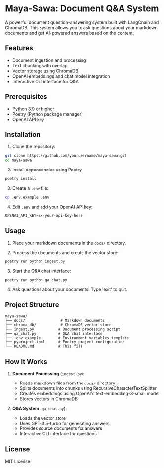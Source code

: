 # Maya-Sawa: Document Q&A System

A powerful document question-answering system built with LangChain and ChromaDB. This system allows you to ask questions about your markdown documents and get AI-powered answers based on the content.

## Features

- Document ingestion and processing
- Text chunking with overlap
- Vector storage using ChromaDB
- OpenAI embeddings and chat model integration
- Interactive CLI interface for Q&A

## Prerequisites

- Python 3.9 or higher
- Poetry (Python package manager)
- OpenAI API key

## Installation

1. Clone the repository:
```bash
git clone https://github.com/yourusername/maya-sawa.git
cd maya-sawa
```

2. Install dependencies using Poetry:
```bash
poetry install
```

3. Create a `.env` file:
```bash
cp .env.example .env
```

4. Edit `.env` and add your OpenAI API key:
```
OPENAI_API_KEY=sk-your-api-key-here
```

## Usage

1. Place your markdown documents in the `docs/` directory.

2. Process the documents and create the vector store:
```bash
poetry run python ingest.py
```

3. Start the Q&A chat interface:
```bash
poetry run python qa_chat.py
```

4. Ask questions about your documents! Type 'exit' to quit.

## Project Structure

```
maya-sawa/
├── docs/                # Markdown documents
├── chroma_db/           # ChromaDB vector store
├── ingest.py           # Document processing script
├── qa_chat.py          # Q&A chat interface
├── .env.example        # Environment variables template
├── pyproject.toml      # Poetry project configuration
└── README.md           # This file
```

## How It Works

1. **Document Processing** (`ingest.py`):
   - Reads markdown files from the `docs/` directory
   - Splits documents into chunks using RecursiveCharacterTextSplitter
   - Creates embeddings using OpenAI's text-embedding-3-small model
   - Stores vectors in ChromaDB

2. **Q&A System** (`qa_chat.py`):
   - Loads the vector store
   - Uses GPT-3.5-turbo for generating answers
   - Provides source documents for answers
   - Interactive CLI interface for questions

## License

MIT License
